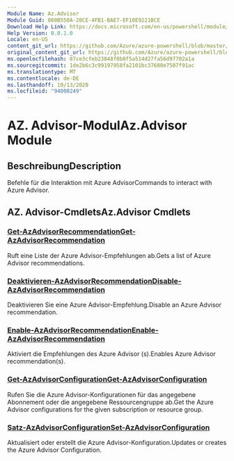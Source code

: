 ```yaml
---
Module Name: Az.Advisor
Module Guid: 860B550A-20CE-4FB1-BAE7-EF10E9221BCE
Download Help Link: https://docs.microsoft.com/en-us/powershell/module/az.advisor
Help Version: 0.0.1.0
Locale: en-US
content_git_url: https://github.com/Azure/azure-powershell/blob/master/src/Advisor/Advisor/help/Az.Advisor.md
original_content_git_url: https://github.com/Azure/azure-powershell/blob/master/src/Advisor/Advisor/help/Az.Advisor.md
ms.openlocfilehash: 87ce3cfeb23848f0b0f5a514d27fa56d97702a1a
ms.sourcegitcommit: 1de2b6c3c99197958fa2101bc37680e7507f91ac
ms.translationtype: MT
ms.contentlocale: de-DE
ms.lasthandoff: 10/13/2020
ms.locfileid: "94008249"
---
```

# <span data-ttu-id="2631a-101">AZ. Advisor-Modul</span><span class="sxs-lookup"><span data-stu-id="2631a-101">Az.Advisor Module</span></span>
## <span data-ttu-id="2631a-102">Beschreibung</span><span class="sxs-lookup"><span data-stu-id="2631a-102">Description</span></span>
<span data-ttu-id="2631a-103">Befehle für die Interaktion mit Azure Advisor</span><span class="sxs-lookup"><span data-stu-id="2631a-103">Commands to interact with Azure Advisor.</span></span>

## <span data-ttu-id="2631a-104">AZ. Advisor-Cmdlets</span><span class="sxs-lookup"><span data-stu-id="2631a-104">Az.Advisor Cmdlets</span></span>
### [<span data-ttu-id="2631a-105">Get-AzAdvisorRecommendation</span><span class="sxs-lookup"><span data-stu-id="2631a-105">Get-AzAdvisorRecommendation</span></span>](Get-AzAdvisorRecommendation.md)
<span data-ttu-id="2631a-106">Ruft eine Liste der Azure Advisor-Empfehlungen ab.</span><span class="sxs-lookup"><span data-stu-id="2631a-106">Gets a list of Azure Advisor recommendations.</span></span>

### [<span data-ttu-id="2631a-107">Deaktivieren-AzAdvisorRecommendation</span><span class="sxs-lookup"><span data-stu-id="2631a-107">Disable-AzAdvisorRecommendation</span></span>](Disable-AzAdvisorRecommendation.md)
<span data-ttu-id="2631a-108">Deaktivieren Sie eine Azure Advisor-Empfehlung.</span><span class="sxs-lookup"><span data-stu-id="2631a-108">Disable an Azure Advisor recommendation.</span></span>

### [<span data-ttu-id="2631a-109">Enable-AzAdvisorRecommendation</span><span class="sxs-lookup"><span data-stu-id="2631a-109">Enable-AzAdvisorRecommendation</span></span>](Enable-AzAdvisorRecommendation.md)
<span data-ttu-id="2631a-110">Aktiviert die Empfehlungen des Azure Advisor (s).</span><span class="sxs-lookup"><span data-stu-id="2631a-110">Enables Azure Advisor recommendation(s).</span></span>

### [<span data-ttu-id="2631a-111">Get-AzAdvisorConfiguration</span><span class="sxs-lookup"><span data-stu-id="2631a-111">Get-AzAdvisorConfiguration</span></span>](Get-AzAdvisorConfiguration.md)
<span data-ttu-id="2631a-112">Rufen Sie die Azure Advisor-Konfigurationen für das angegebene Abonnement oder die angegebene Ressourcengruppe ab.</span><span class="sxs-lookup"><span data-stu-id="2631a-112">Get the Azure Advisor configurations for the given subscription or resource group.</span></span>

### [<span data-ttu-id="2631a-113">Satz-AzAdvisorConfiguration</span><span class="sxs-lookup"><span data-stu-id="2631a-113">Set-AzAdvisorConfiguration</span></span>](Set-AzAdvisorConfiguration.md)
<span data-ttu-id="2631a-114">Aktualisiert oder erstellt die Azure Advisor-Konfiguration.</span><span class="sxs-lookup"><span data-stu-id="2631a-114">Updates or creates the Azure Advisor Configuration.</span></span>
